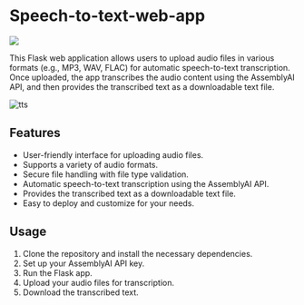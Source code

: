 # Speech-to-text-web-app
<img src= "https://img.shields.io/badge/python-3.10.0-blue">

This Flask web application allows users to upload audio files in various formats (e.g., MP3, WAV, FLAC) for automatic speech-to-text transcription. Once uploaded, the app transcribes the audio content using the AssemblyAI API, and then provides the transcribed text as a downloadable text file.

![tts](https://github.com/kunalpaliwal13/Speech-to-text-web-app/assets/143526414/2175387c-2267-4313-befd-9274655bcf00)


## Features

- User-friendly interface for uploading audio files.
- Supports a variety of audio formats.
- Secure file handling with file type validation.
- Automatic speech-to-text transcription using the AssemblyAI API.
- Provides the transcribed text as a downloadable text file.
- Easy to deploy and customize for your needs.

## Usage

1. Clone the repository and install the necessary dependencies.
2. Set up your AssemblyAI API key.
3. Run the Flask app.
4. Upload your audio files for transcription.
5. Download the transcribed text.
